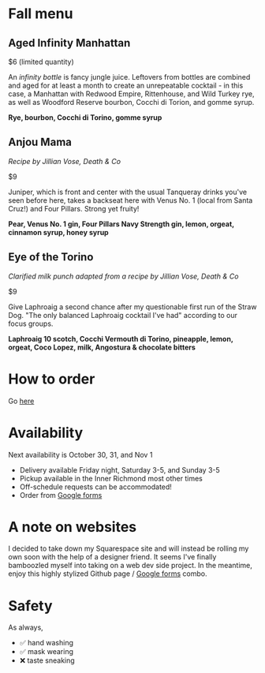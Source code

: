 # Fall menu

## Aged Infinity Manhattan
$6 (limited quantity)

An _infinity bottle_ is fancy jungle juice. Leftovers from bottles are combined and aged for at least a month to create an unrepeatable cocktail - in this case, a Manhattan with Redwood Empire, Rittenhouse, and Wild Turkey rye, as well as Woodford Reserve bourbon, Cocchi di Torion, and gomme syrup.

**Rye, bourbon, Cocchi di Torino, gomme syrup**


## Anjou Mama
_Recipe by Jillian Vose, Death & Co_

$9

Juniper, which is front and center with the usual Tanqueray drinks you've seen before here, takes a backseat here with Venus No. 1 (local from Santa Cruz!) and Four Pillars. Strong yet fruity!

**Pear, Venus No. 1 gin, Four Pillars Navy Strength gin, lemon, orgeat, cinnamon syrup, honey syrup**

## Eye of the Torino
_Clarified milk punch adapted from a recipe by Jillian Vose, Death & Co_

$9

Give Laphroaig a second chance after my questionable first run of the Straw Dog. "The only balanced Laphroaig cocktail I've had" according to our focus groups.

**Laphroaig 10 scotch, Cocchi Vermouth di Torino, pineapple, lemon, orgeat, Coco Lopez, milk, Angostura & chocolate bitters**

# How to order
Go [here](https://forms.gle/peefcFMMbvbA2bm98)

# Availability
Next availability is October 30, 31, and Nov 1
* Delivery available Friday night, Saturday 3-5, and Sunday 3-5
* Pickup available in the Inner Richmond most other times
* Off-schedule requests can be accommodated!
* Order from [Google forms](https://forms.gle/peefcFMMbvbA2bm98)

# A note on websites
I decided to take down my Squarespace site and will instead be rolling my own soon with the help of a designer friend. It seems I've finally bamboozled myself into taking on a web dev side project. In the meantime, enjoy this highly stylized Github page / [Google forms](https://forms.gle/peefcFMMbvbA2bm98) combo.

# Safety
As always,

* ✅ hand washing
* ✅ mask wearing
* ❌ taste sneaking

